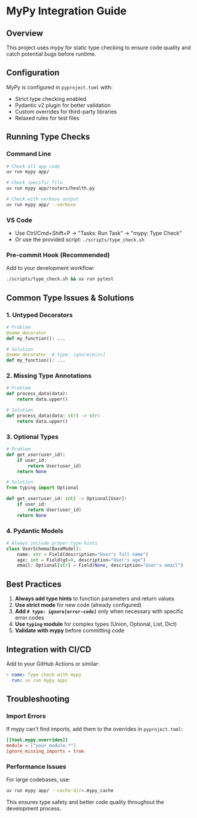 # MyPy Integration Guide

## Overview
This project uses mypy for static type checking to ensure code quality and catch potential bugs before runtime.

## Configuration
MyPy is configured in `pyproject.toml` with:
- Strict type checking enabled
- Pydantic v2 plugin for better validation
- Custom overrides for third-party libraries
- Relaxed rules for test files

## Running Type Checks

### Command Line
```bash
# Check all app code
uv run mypy app/

# Check specific file
uv run mypy app/routers/health.py

# Check with verbose output
uv run mypy app/ --verbose
```

### VS Code
- Use Ctrl/Cmd+Shift+P → "Tasks: Run Task" → "mypy: Type Check"
- Or use the provided script: `./scripts/type_check.sh`

### Pre-commit Hook (Recommended)
Add to your development workflow:
```bash
./scripts/type_check.sh && uv run pytest
```

## Common Type Issues & Solutions

### 1. Untyped Decorators
```python
# Problem
@some_decorator
def my_function(): ...

# Solution
@some_decorator  # type: ignore[misc]
def my_function(): ...
```

### 2. Missing Type Annotations
```python
# Problem
def process_data(data):
    return data.upper()

# Solution
def process_data(data: str) -> str:
    return data.upper()
```

### 3. Optional Types
```python
# Problem
def get_user(user_id):
    if user_id:
        return User(user_id)
    return None

# Solution
from typing import Optional

def get_user(user_id: int) -> Optional[User]:
    if user_id:
        return User(user_id)
    return None
```

### 4. Pydantic Models
```python
# Always include proper type hints
class UserSchema(BaseModel):
    name: str = Field(description="User's full name")
    age: int = Field(gt=0, description="User's age")
    email: Optional[str] = Field(None, description="User's email")
```

## Best Practices

1. **Always add type hints** to function parameters and return values
2. **Use strict mode** for new code (already configured)
3. **Add `# type: ignore[error-code]`** only when necessary with specific error codes
4. **Use `typing` module** for complex types (Union, Optional, List, Dict)
5. **Validate with mypy** before committing code

## Integration with CI/CD

Add to your GitHub Actions or similar:
```yaml
- name: Type check with mypy
  run: uv run mypy app/
```

## Troubleshooting

### Import Errors
If mypy can't find imports, add them to the overrides in `pyproject.toml`:
```toml
[[tool.mypy.overrides]]
module = ["your_module.*"]
ignore_missing_imports = true
```

### Performance Issues
For large codebases, use:
```bash
uv run mypy app/ --cache-dir=.mypy_cache
```

This ensures type safety and better code quality throughout the development process.
